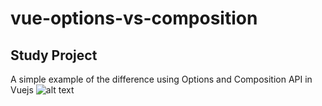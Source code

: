 # vue-options-vs-composition

## Study Project
A simple example of the difference using Options and Composition API in Vuejs
![alt text](https://conectatecnologia.com.br/LinkedImages/github/vue-options-vs-composition-app.png)
